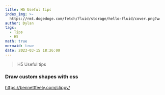 ```yaml
---
title: H5 Useful tips
index_img: >-
  https://rmt.dogedoge.com/fetch/fluid/storage/hello-fluid/cover.png?w=480&fmt=webp
author: Dylan
tags:
  - Tips
  - H5
math: true
mermaid: true
date: 2023-03-15 18:26:00
---
```

>H5 Useful tips

### Draw custom shapes with css
https://bennettfeely.com/clippy/